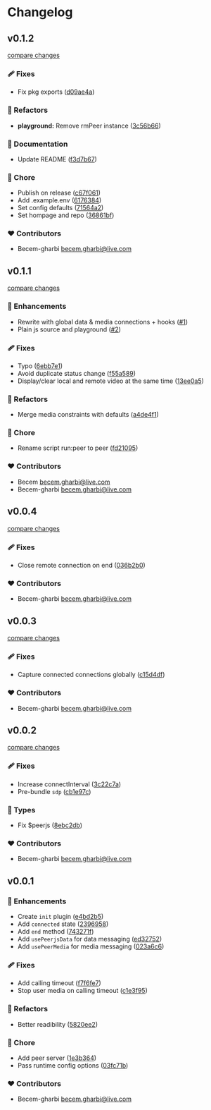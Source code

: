 # Changelog


## v0.1.2

[compare changes](https://github.com/becem-gharbi/simpler-peerjs/compare/v0.1.1...v0.1.2)

### 🩹 Fixes

- Fix pkg exports ([d09ae4a](https://github.com/becem-gharbi/simpler-peerjs/commit/d09ae4a))

### 💅 Refactors

- **playground:** Remove rmPeer instance ([3c56b66](https://github.com/becem-gharbi/simpler-peerjs/commit/3c56b66))

### 📖 Documentation

- Update README ([f3d7b67](https://github.com/becem-gharbi/simpler-peerjs/commit/f3d7b67))

### 🏡 Chore

- Publish on release ([c67f061](https://github.com/becem-gharbi/simpler-peerjs/commit/c67f061))
- Add .example.env ([6176384](https://github.com/becem-gharbi/simpler-peerjs/commit/6176384))
- Set config defaults ([71564a2](https://github.com/becem-gharbi/simpler-peerjs/commit/71564a2))
- Set hompage and repo ([36861bf](https://github.com/becem-gharbi/simpler-peerjs/commit/36861bf))

### ❤️ Contributors

- Becem-gharbi <becem.gharbi@live.com>

## v0.1.1

[compare changes](https://github.com/becem-gharbi/simpler-peerjs/compare/v0.0.4...v0.1.1)

### 🚀 Enhancements

- Rewrite with global data & media connections + hooks ([#1](https://github.com/becem-gharbi/simpler-peerjs/pull/1))
- Plain js source and playground ([#2](https://github.com/becem-gharbi/simpler-peerjs/pull/2))

### 🩹 Fixes

- Typo ([6ebb7e1](https://github.com/becem-gharbi/simpler-peerjs/commit/6ebb7e1))
- Avoid duplicate status change ([f55a589](https://github.com/becem-gharbi/simpler-peerjs/commit/f55a589))
- Display/clear local and remote video at the same time ([13ee0a5](https://github.com/becem-gharbi/simpler-peerjs/commit/13ee0a5))

### 💅 Refactors

- Merge media constraints with defaults ([a4de4f1](https://github.com/becem-gharbi/simpler-peerjs/commit/a4de4f1))

### 🏡 Chore

- Rename script run:peer to peer ([fd21095](https://github.com/becem-gharbi/simpler-peerjs/commit/fd21095))

### ❤️ Contributors

- Becem <becem.gharbi@live.com>
- Becem-gharbi <becem.gharbi@live.com>

## v0.0.4

[compare changes](https://github.com/becem-gharbi/nuxt-peerjs/compare/v0.0.3...v0.0.4)

### 🩹 Fixes

- Close remote connection on end ([036b2b0](https://github.com/becem-gharbi/nuxt-peerjs/commit/036b2b0))

### ❤️ Contributors

- Becem-gharbi <becem.gharbi@live.com>

## v0.0.3

[compare changes](https://github.com/becem-gharbi/nuxt-peerjs/compare/v0.0.2...v0.0.3)

### 🩹 Fixes

- Capture connected connections globally ([c15d4df](https://github.com/becem-gharbi/nuxt-peerjs/commit/c15d4df))

### ❤️ Contributors

- Becem-gharbi <becem.gharbi@live.com>

## v0.0.2

[compare changes](https://github.com/becem-gharbi/nuxt-peerjs/compare/v0.0.1...v0.0.2)

### 🩹 Fixes

- Increase connectInterval ([3c22c7a](https://github.com/becem-gharbi/nuxt-peerjs/commit/3c22c7a))
- Pre-bundle `sdp` ([cb1e97c](https://github.com/becem-gharbi/nuxt-peerjs/commit/cb1e97c))

### 🌊 Types

- Fix $peerjs ([8ebc2db](https://github.com/becem-gharbi/nuxt-peerjs/commit/8ebc2db))

### ❤️ Contributors

- Becem-gharbi <becem.gharbi@live.com>

## v0.0.1


### 🚀 Enhancements

- Create `init` plugin ([e4bd2b5](https://github.com/becem-gharbi/nuxt-peerjs/commit/e4bd2b5))
- Add `connected` state ([2396958](https://github.com/becem-gharbi/nuxt-peerjs/commit/2396958))
- Add `end` method ([743271f](https://github.com/becem-gharbi/nuxt-peerjs/commit/743271f))
- Add `usePeerjsData` for data messaging ([ed32752](https://github.com/becem-gharbi/nuxt-peerjs/commit/ed32752))
- Add `usePeerMedia` for media messaging ([023a6c6](https://github.com/becem-gharbi/nuxt-peerjs/commit/023a6c6))

### 🩹 Fixes

- Add calling timeout ([f7f6fe7](https://github.com/becem-gharbi/nuxt-peerjs/commit/f7f6fe7))
- Stop user media on calling timeout ([c1e3f95](https://github.com/becem-gharbi/nuxt-peerjs/commit/c1e3f95))

### 💅 Refactors

- Better readibility ([5820ee2](https://github.com/becem-gharbi/nuxt-peerjs/commit/5820ee2))

### 🏡 Chore

- Add peer server ([1e3b364](https://github.com/becem-gharbi/nuxt-peerjs/commit/1e3b364))
- Pass runtime  config options ([03fc71b](https://github.com/becem-gharbi/nuxt-peerjs/commit/03fc71b))

### ❤️ Contributors

- Becem-gharbi <becem.gharbi@live.com>

